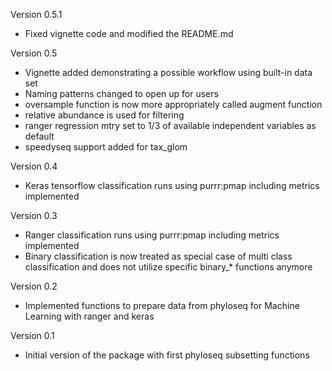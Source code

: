 Version 0.5.1

*  Fixed vignette code and modified the README.md 

Version 0.5

*  Vignette added demonstrating a possible workflow using built-in data set
*  Naming patterns changed to open up for users
*  oversample function is now more appropriately called augment function
*  relative abundance is used for filtering
*  ranger regression mtry set to 1/3 of available independent variables as default
*  speedyseq support added for tax_glom

Version 0.4

*  Keras tensorflow classification runs using purrr:pmap including metrics implemented

Version 0.3
    
*  Ranger classification runs using purrr:pmap including metrics implemented
*  Binary classification is now treated as special case of multi class classification and does not utilize specific binary_* functions anymore

Version 0.2
    
*  Implemented functions to prepare data from phyloseq for Machine Learning with ranger and keras
    
Version 0.1

*  Initial version of the package with first phyloseq subsetting functions
